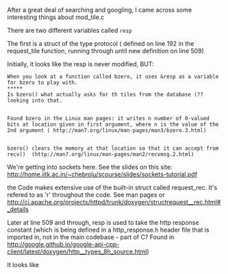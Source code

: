 After a great deal of searching and googling, I came across some interesting things about mod_tile.c

There are two different variables called `resp`

The first is a struct of the type protocol ( defined on line 192 in the request_tile function, running through until new definition on line 509)

Initially, it looks like the resp is never modified, BUT:

	When you look at a function called bzero, it uses &resp as a variable for bzero to play with.
	*****
	Is bzero() what actually asks for th tiles from the database (?? looking into that.


	Found bzero in the Linux man pages: it writes n number of 0-valued bits at location given in first argument, where n is the value of the 2nd argument ( http://man7.org/linux/man-pages/man3/bzero.3.html)


	bzero() clears the memory at that location so that it can accept from recv()  (http://man7.org/linux/man-pages/man2/recvmsg.2.html)

We're getting into sockets here. See the slides on this site: http://home.iitk.ac.in/~chebrolu/scourse/slides/sockets-tutorial.pdf


the Code makes extensive use of the built-in struct called request_rec. It's refered to as 'r' throughout the code. See man pages or http://ci.apache.org/projects/httpd/trunk/doxygen/structrequest__rec.html#_details

Later at line 509 and through, resp is used to take the http response constant (which is being defined in a http_response.h header file that is imported in, not in the main codebase - part of C? Found in http://google.github.io/google-api-cpp-client/latest/doxygen/http__types_8h_source.html)


It looks like 
